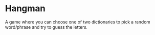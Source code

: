 # Hangman
A game where you can choose one of two dictionaries to pick a random word/phrase and try to guess the letters.
